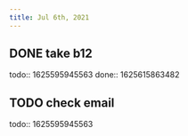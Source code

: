 ```yaml
---
title: Jul 6th, 2021
---
```


## DONE take b12
todo:: 1625595945563
done:: 1625615863482
## TODO check email
todo:: 1625595945563